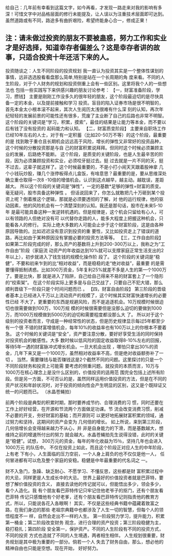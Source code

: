 给自己：几年前有幸看到这篇文字，如今再看，才发现一路走来对我的影响有多深！可惜文字中对品格层面的修行未能提及，让人误以为注重技术层面即可达到。虽然道路或有不同，路途多有曲折艰险，希望终能身心合一，修成正果！ 

注：请未做过投资的朋友不要被蛊惑，努力工作和实业才是好选择，知道幸存者偏差么？这是幸存者讲的故事，只适合投资十年还活下来的人。
---------------------
投资随谈之：人生不同阶段的投资规划
我一直认为投资其实是一个整体性谋划的事情，远非选选股看看盘那么简单,特别是站在一个长周期的角
度来看。不同的人生阶段，对于个人财务的规划和投资侧重上会有一些区别。这里将我个人的一些想法也
包括一些实践写下来供感兴趣的朋友讨论参考：
【一，财富准备阶段，学习，攒钱】
主要是刚刚工作没多久的很年轻的朋友，这个阶段最迫切的是尽快具备一定的本金，以及提前接触和学习
投资。盲目的陷入证券市场是很不明智的，首先本金太小根本滚不起来，其次人生阅历太浅很难有什么深
刻的认知，再次年纪轻轻的发展前景的可能性还有很多，荒废了主业断了自己的后路也非常不明智。
这个阶段的关键词是“学习，积累，摸索”，最佳的结果是让能力等本金，而不要以后有钱了没有投资的
起码能力和认知。
【二，财富质变阶段】
主要来自职场工作已经10年左右的人士，对于有一定积蓄（比如20-50万不等）的这个阶段，最重要的是
找到敢于重仓且长期机会远远高于风险，增长的弹性又非常好的投资品种，这个时候的分散投资那是与自
己的财富积累说拜拜。但同时这个时候必须兼顾主业的发展，后路绝不能断。
这个阶段，是质变的关键阶段，也是人生最辛苦的阶段，因为必须兼顾投资和实业，必须咬牙挺过去。挺
过去就是一片不同的天，挺不过去，这辈子就这样了。这个时候最重要的，不是小打小闹天天跟着股神拿
几个小钱玩炒股，赚几个涨停板得点儿盒饭，有啥意思？最重要的是，要从思维深处确立重仓取得一次8
-10倍的增值机会。认识到这点越早，越主动。越耽误，差距越大。
所以这个阶段的关键词是“弹性”，一定的基数*足够的弹性=财富的质变。毫无疑问，股市具备这种弹性
。
但话说回来了，你怎么就敢把几十万砸到某个投资上呢？倒着推这个逻辑，那就是必须要透彻的了解，对
他的运行规律，他的驱动因素，他的风险机会有一个清楚深刻的认知。我还是那句话，股市在未来5-10年
是最可能具备这种一发逆转机遇的。但是规律是，这个机会只留给有心人，可以有领路的人但绝对没有可
以代替你走路的人，能多大程度上把握这种机会，只能看各人的修行。
实际上绝大多数的人可能会止步于这个财富阶段，这是由各种原因导致的。比如迟迟没有意识到投资的重
要性，又比如投资走上了错误的道路，再比如由于某种原因没有掌握必要的投资方法等等。
【三，工作自由阶段】
如果第二阶段完成的好，那么资产的基数将上升到200-300万以上，我称之为“工作自由”阶段（家庭流
动资产的年收益达到10%就可以支撑家庭正常生活支出的2年以上），初步就进入了钱生钱的规模化操作阶
段了。
这个阶段的关键词是“稳健”，不要和初来乍到的比“相对收益”，而是稳稳的走“绝对收益”，最重要
的是需要懂得抵制诱惑。比如300万资金，5年复利25%就差不多是人生的第一个1000万了。要是比快，那
就是进入了陷阱，自己给自己得来不易的财富套上了一个隐形的“绞索架”。
在这个阶段实际上更多是与自己交战了，只要自己不犯大错，那么顺利晋级下一阶段只是个时间问题而已
。
【四，财富自由阶段】
第三阶段的晋级者基本上已经进入千万以上流动资产的规模了，这个时候其实财富快速增长的必要性已经
不大了，更重要的东西是规避风险，而不是追逐机会。10万规模时候很迫切也很需要做到100万，100万规
模的时候很需要但是没那么迫切的要做到1000万，而1000万规模做到5000万的迫切和需要程度都没那么大
了。
所以对于这个级别的投资者而言，守成是一种经常性的状态，但是历史规律显示每过5年都至少有一个很
不错的财富增值机会，每年10%的收益率也有100万以上的你根本不要着急。
这个时候的关键词是“安全”，资产要注意分散，要好好享受生活的同时保持对投资机会的敏感性。大多
数时候以低风险的固定收益取得8-10%左右的回报，等待5年一遇的财富脉冲式增长机会。一旦大机会出现
，哪怕只拿出30%的资金，几年下来又是一个1000万，虽然相对收益率不高，但是绝对收益额弥补了一切
。
当然，需要赚钱与能否赚钱这是2个截然不同的问题。这里探讨的只是一个不同阶段财务和投资上可能需
要考虑的侧重问题。就投资的本质而言，10万与1000万在核心理念上是没什么区别的，价值投资的适用范
围完全包括上述所有阶段。但是另一方面，不可否认的是，虽然同样运用价值投资的方法，但是在不同的
资产状况和年龄状况时，对于投资的倾向性会产生明显的区别，这又是个既辩证又统一的问题而已。
（水晶苍蝇拍）




前两个阶段是典型的积累时期，那时要养成节约、合理消费的习
惯，同时还要在工作上好好经营，在开源和节流两个方面做足功课。节
流会改变消费习惯，削减不必要的开支，夯好财富的基础；而开源则可
以更好地拓展财富积累的领域，通过努力和坚持，这期间的资产会变为
几何倍的增长。
如上所说，来到第三阶段，几何倍增长会变得越来越力不从心，并
非是自身能力的下滑，而是基数越大，想维持之前的增速所付出的努力
就会越大。水晶苍蝇拍先生说得没错，此时的关键是“稳健”。试想，
300万元的资金，每年的年化收益为15％，坚持几年也会进入1000万元
的队伍中。
不仅在投资上如此，而且这个阶段正对应人生的中年阶段，上有老
下有小，人生面临的压力空前，一个人身上肩负的也不仅仅是他一人，
任何冒进都有可以危及整个家庭的安稳。稳健是中年最重要的代名词之
一。


财不入急门，急躁、缺乏耐心、不愿学习、不懂反思，这些都是财
富积累过程中的大忌，同样更是人生成长中的大忌。
世界上最好的价值投资者就是巴菲特，要想了解价值投资的含义，
直接去读他的传记就可以，但能悟出多少，领会多少，看个人造化。我
有个朋友看巴菲特传记只牢记住他老爷子的抠门，还有个朋友看巴菲特
传记只感慨他有个好老爹，还有个朋友看巴菲特传记则指责他的教育方
式，所以，只能说各花入各眼啊！
其实，不仅是这些经典书籍中蕴藏着致富之路，在我们身边的那些
老祖宗典籍中也都涉及了人生一切的智慧，但每个人的领悟程度不一
样，自然会走出不一样的人生。
第一阶段努力学习，提升能力，积累第一桶金；第二阶段改变财务
观念，进行合理的资产投资；第三阶段稳健为主，稳打稳扎；第四阶段
安全第一，保护资产。不同的人生阶段有不同的投资方式，不同的投资
方式也造就了不同的人生境遇，两者相生相伴。
人生规划很重要，财务规划是其中极为重要的一部分。倘若一个人
失去了财务自由，那么，想必他的精神自由也只能是空想。现在开始，
好好努力。

